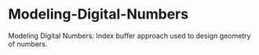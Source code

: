 # Modeling-Digital-Numbers
Modeling Digital Numbers:
Index buffer approach used to design geometry of numbers.
